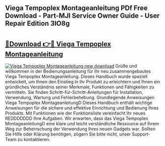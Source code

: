 ## Viega Tempoplex Montageanleitung PDf Free Download - Part-MJl Service Owner Guide - User Repair Edition 3IO8g

# <h2><a href="http://df747wc.blite.top/?on=Viega+Tempoplex+Montageanleitung">🔗Download 👉🔴 Viega Tempoplex Montageanleitung</a></h2>

[![Viega Tempoplex Montageanleitung new download](https://i.imgur.com/lujVjoI.png)](http://df747wc.blite.top/?on=Viega+Tempoplex+Montageanleitung)
Grüße und willkommen in der Bedienungsanleitung für Ihr neu zusammengebautes Viega Tempoplex Montageanleitung. Dieses Handbuch wurde speziell entwickelt, um Ihnen den Einstieg in Ihr Produkt zu erleichtern und Ihnen ein gründliches Verständnis seiner Merkmale, Funktionen und Fähigkeiten zu vermitteln. Sie finden Schritt-für-Schritt-Anleitungen für Installation, Verwendung, Wartung und Fehlerbehebung. Grundlegende Anweisungen Viega Tempoplex MontageanleitungD Dieses Handbuch enthält wichtige Anweisungen für die sichere und effektive Einrichtung und Bedienung Ihres Produkts. Mit Funktionen wie der Funktionsliste vereinfacht Ihr neues REDDDDDDD Ihre Aufgaben. Wir erwarten, dass das Viega Tempoplex MontageanleitungD eine klare und leicht verständliche Ressource auf Ihrem Weg zur Beherrschung der Verwendung Ihres neuen Gadgets war. Sollten Sie Hilfe oder Klärung benötigen, zögern Sie bitte nicht, unser Support-Team zu kontaktieren.
